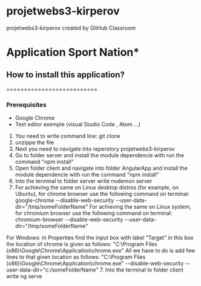 # projetwebs3-kirperov
projetwebs3-kirperov created by GitHub Classroom

# Application Sport Nation*


## How to install this application?
==========================

### Prerequisites

* Google Chrome
* Text editor exemple (visual Studio Code , Atom ...)

1. You need to write command line: git clone <this link reperstory>
2. unzippe the file
3. Next you need to navigate into reperstory projetwebs3-kirperov
4. Go to folder server and install the module dependencie with run the command "npm install"
4. Open folder client and navigate into folder AngularApp and install the module dependencie with run the command "npm install"
5. Into the terminal to folder server write nodemon server 
6. For achieving the same on Linux desktop distros (for example, on Ubuntu), for chrome browser use the following command on terminal: google-chrome --disable-web-security --user-data-dir="/tmp/someFolderName"
For achieving the same on Linux system, for chromium browser use the following command on terminal: chromium-browser --disable-web-security --user-data-dir="/tmp/someFolderName"

For Windows:  in Properties find the input box with label “Target” in this box the location of chrome is given as follows: "C:\Program Files (x86)\Google\Chrome\Application\chrome.exe"
All we have to do is add few lines to that given location as follows: "C:\Program Files (x86)\Google\Chrome\Application\chrome.exe" --disable-web-security --user-data-dir="c:/someFolderName"
7. Into the terminal to folder client write ng serve


